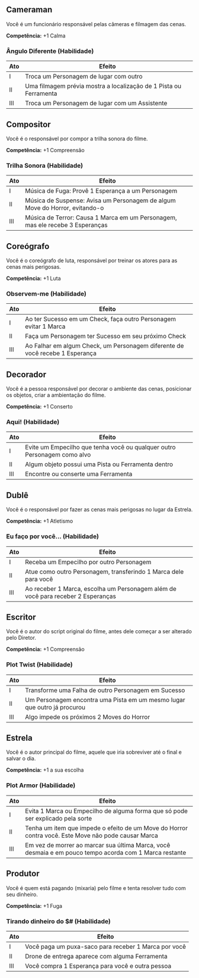 ## Cameraman

Você é um funcionário responsável pelas câmeras e filmagem das cenas.

**Competência:** +1 Calma

### Ângulo Diferente (Habilidade)

| Ato | Efeito                                                            |
| --- | ----------------------------------------------------------------- |
| I   | Troca um Personagem de lugar com outro                            |
| II  | Uma filmagem prévia mostra a localização de 1 Pista ou Ferramenta |
| III | Troca um Personagem de lugar com um Assistente                    |

## Compositor

Você é o responsável por compor a trilha sonora do filme.

**Competência:** +1 Compreensão

### Trilha Sonora (Habilidade)

| Ato | Efeito                                                                        |
| --- | ----------------------------------------------------------------------------- |
| I   | Música de Fuga: Provê 1 Esperança a um Personagem                             |
| II  | Música de Suspense: Avisa um Personagem de algum Move do Horror, evitando-o   |
| III | Música de Terror: Causa 1 Marca em um Personagem, mas ele recebe 3 Esperanças |

## Coreógrafo

Você é o coreógrafo de luta, responsável por treinar os atores para as cenas mais perigosas.

**Competência:** +1 Luta

### Observem-me (Habilidade)

| Ato | Efeito                                                                       |
| --- | ---------------------------------------------------------------------------- |
| I   | Ao ter Sucesso em um Check, faça outro Personagem evitar 1 Marca             |
| II  | Faça um Personagem ter Sucesso em seu próximo Check                          |
| III | Ao Falhar em algum Check, um Personagem diferente de você recebe 1 Esperança |

## Decorador

Você é a pessoa responsável por decorar o ambiente das cenas, posicionar os objetos, criar a ambientação do filme.

**Competência:** +1 Conserto

### Aqui! (Habilidade)

| Ato | Efeito                                                                   |
| --- | ------------------------------------------------------------------------ |
| I   | Evite um Empecilho que tenha você ou qualquer outro Personagem como alvo |
| II  | Algum objeto possui uma Pista ou Ferramenta dentro                       |
| III | Encontre ou conserte uma Ferramenta                                      |

## Dublê

Você é o responsável por fazer as cenas mais perigosas no lugar da Estrela.

**Competência:** +1 Atletismo

### Eu faço por você... (Habilidade)

| Ato | Efeito                                                                           |
| --- | -------------------------------------------------------------------------------- |
| I   | Receba um Empecilho por outro Personagem                                         |
| II  | Atue como outro Personagem, transferindo 1 Marca dele para você                  |
| III | Ao receber 1 Marca, escolha um Personagem além de você para receber 2 Esperanças |

## Escritor

Você é o autor do script original do filme, antes dele começar a ser alterado pelo Diretor.

**Competência:** +1 Compreensão

### Plot Twist (Habilidade)

| Ato | Efeito                                                                   |
| --- | ------------------------------------------------------------------------ |
| I   | Transforme uma Falha de outro Personagem em Sucesso                      |
| II  | Um Personagem encontra uma Pista em um mesmo lugar que outro já procurou |
| III | Algo impede os próximos 2 Moves do Horror                                |

## Estrela

Você é o autor principal do filme, aquele que iria sobreviver até o final e salvar o dia.

**Competência:** +1 a sua escolha

### Plot Armor (Habilidade)

| Ato | Efeito                                                                                                 |
| --- | ------------------------------------------------------------------------------------------------------ |
| I   | Evita 1 Marca ou Empecilho de alguma forma que só pode ser explicado pela sorte                        |
| II  | Tenha um item que impede o efeito de um Move do Horror contra você. Este Move não pode causar Marca    |
| III | Em vez de morrer ao marcar sua última Marca, você desmaia e em pouco tempo acorda com 1 Marca restante |

## Produtor

Você é quem está pagando (mixaria) pelo filme e tenta resolver tudo com seu dinheiro.

**Competência:** +1 Fuga

### Tirando dinheiro do $# (Habilidade)

| Ato | Efeito                                               |
| --- | ---------------------------------------------------- |
| I   | Você paga um puxa-saco para receber 1 Marca por você |
| II  | Drone de entrega aparece com alguma Ferramenta       |
| III | Você compra 1 Esperança para você e outra pessoa     |
